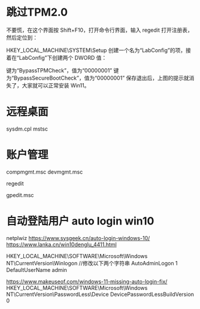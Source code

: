 # 跳过TPM2.0

不要慌，在这个界面按 Shift+F10，打开命令行界面，输入 regedit 打开注册表，然后定位到：

HKEY_LOCAL_MACHINE\SYSTEM\Setup
创建一个名为“LabConfig”的项，接着在“LabConfig”下创建两个 DWORD 值：

键为“BypassTPMCheck”，值为“00000001”
键为“BypassSecureBootCheck”，值为“00000001”
保存退出后，上图的提示就消失了，大家就可以正常安装 Win11。



# 远程桌面
sysdm.cpl
mstsc


# 账户管理
compmgmt.msc
devmgmt.msc

regedit

gpedit.msc

# 自动登陆用户 auto login win10
netplwiz
https://www.sysgeek.cn/auto-login-windows-10/
https://www.lanka.cn/win10denglu_4411.html

HKEY_LOCAL_MACHINE\SOFTWARE\Microsoft\Windows NT\CurrentVersion\Winlogon
//修改以下两个字符串
AutoAdminLogon 1
DefaultUserName admin

https://www.makeuseof.com/windows-11-missing-auto-login-fix/
HKEY_LOCAL_MACHINE\SOFTWARE\Microsoft\Windows NT\CurrentVersion\PasswordLess\Device
DevicePasswordLessBuildVersion 0
